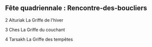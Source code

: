 ## Fête quadriennale : Rencontre-des-boucliers


2 Alturiak La Griffe de l'hiver

3 Ches La Griffe du couchant

4 Tarsakh La Griffe des tempêtes